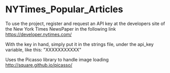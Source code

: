 # NYTimes_Popular_Articles
To use the project, register and request an API key at the developers site of the New York Times NewsPaper in the following link
https://developer.nytimes.com/

With the key in hand, simply put it in the strings file, under the api_key variable, like this:
"<string name="api_key">XXXXXXXXXXX</string>"

Uses the Picasso library to handle image loading
http://square.github.io/picasso/
